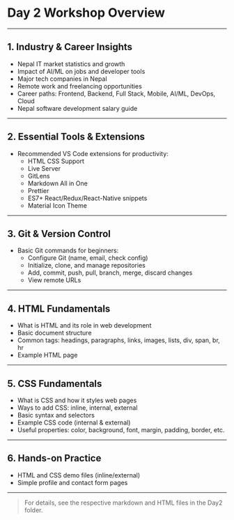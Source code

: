 # Day 2 Workshop Overview

---

## 1. Industry & Career Insights

- Nepal IT market statistics and growth
- Impact of AI/ML on jobs and developer tools
- Major tech companies in Nepal
- Remote work and freelancing opportunities
- Career paths: Frontend, Backend, Full Stack, Mobile, AI/ML, DevOps, Cloud
- Nepal software development salary guide

---

## 2. Essential Tools & Extensions

- Recommended VS Code extensions for productivity:
  - HTML CSS Support
  - Live Server
  - GitLens
  - Markdown All in One
  - Prettier
  - ES7+ React/Redux/React-Native snippets
  - Material Icon Theme

---

## 3. Git & Version Control

- Basic Git commands for beginners:
  - Configure Git (name, email, check config)
  - Initialize, clone, and manage repositories
  - Add, commit, push, pull, branch, merge, discard changes
  - View remote URLs

---

## 4. HTML Fundamentals

- What is HTML and its role in web development
- Basic document structure
- Common tags: headings, paragraphs, links, images, lists, div, span, br, hr
- Example HTML page

---

## 5. CSS Fundamentals

- What is CSS and how it styles web pages
- Ways to add CSS: inline, internal, external
- Basic syntax and selectors
- Example CSS code (internal & external)
- Useful properties: color, background, font, margin, padding, border, etc.

---

## 6. Hands-on Practice

- HTML and CSS demo files (inline/external)
- Simple profile and contact form pages

---

> For details, see the respective markdown and HTML files in the Day2 folder.
